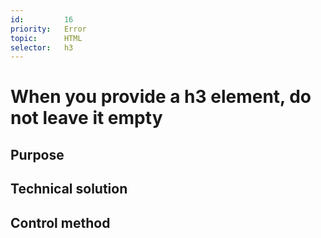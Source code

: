 ```yaml
---
id:         16
priority:   Error
topic:      HTML
selector:   h3
---
```


# When you provide a h3 element, do not leave it empty
## Purpose

## Technical solution

## Control method

